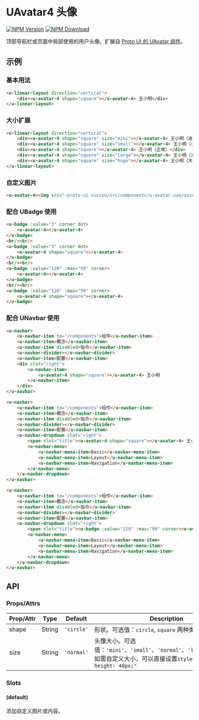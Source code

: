 # UAvatar4 头像

<s-component-labels :labels="[
    'UI 组件', '行内展示',
]"></s-component-labels>

[![NPM Version][npm-img]][npm-url]
[![NPM Download][download-img]][download-url]

[npm-img]: http://img.shields.io/npm/v/@proto-ui/u-avatar-4.vue.svg?style=flat-square
[npm-url]: http://npmjs.org/package/@proto-ui/u-avatar-4.vue
[download-img]: https://img.shields.io/npm/dm/@proto-ui/u-avatar-4.vue.svg?style=flat-square
[download-url]: https://npmjs.org/package/@proto-ui/u-avatar-4.vue

顶部导航栏或页面中局部使用的用户头像。扩展自 [Proto UI 的 UAvatar 组件](https://vusion.github.io/proto-ui/u-avatar)。

<u-linear-layout gap="small">
    <u-avatar-4></u-avatar-4>
    <u-avatar-4 shape="square"></u-avatar-4>
</u-linear-layout>

## 示例
### 基本用法

``` html
<u-linear-layout direction="vertical">
    <div><u-avatar-4 shape="square"></u-avatar-4> 王小明</div>
</u-linear-layout>
```

### 大小扩展

``` html
<u-linear-layout direction="vertical">
    <div><u-avatar-4 shape="square" size="mini"></u-avatar-4> 王小明（迷你）</div>
    <div><u-avatar-4 shape="square" size="small"></u-avatar-4> 王小明（小）</div>
    <div><u-avatar-4 shape="square"></u-avatar-4> 王小明（正常）</div>
    <div><u-avatar-4 shape="square" size="large"></u-avatar-4> 王小明（大）</div>
    <div><u-avatar-4 shape="square" size="huge"></u-avatar-4> 王小明（大）</div>
</u-linear-layout>
```

### 自定义图片

``` html
<u-avatar-4><img src="~proto-ui.vusion/src/components/u-avatar.vue/assets/music.png"></u-avatar-4> 多多
```

### 配合 UBadge 使用

```html
<u-badge :value="3" corner dot>
    <u-avatar-4></u-avatar-4>
</u-badge>
<br/><br/>
<u-badge :value="3" corner dot>
    <u-avatar-4 shape="square"></u-avatar-4>
</u-badge>
<br/><br/>
<u-badge :value="120" :max="99" corner>
    <u-avatar-4></u-avatar-4>
</u-badge>
<br/><br/>
<u-badge :value="120" :max="99" corner>
    <u-avatar-4 shape="square"></u-avatar-4>
</u-badge>
```

### 配合 UNavbar 使用

``` html
<u-navbar>
    <u-navbar-item to="/components">组件</u-navbar-item>
    <u-navbar-item>概念</u-navbar-item>
    <u-navbar-item disabled>指令</u-navbar-item>
    <u-navbar-divider></u-navbar-divider>
    <u-navbar-item>配置</u-navbar-item>
    <div slot="right">
        <u-navbar-item>
            <u-avatar-4 shape="square"></u-avatar-4> 王小明
        </u-navbar-item>
    </div>
</u-navbar>
```

``` html
<u-navbar>
    <u-navbar-item to="/components">组件</u-navbar-item>
    <u-navbar-item>概念</u-navbar-item>
    <u-navbar-item disabled>指令</u-navbar-item>
    <u-navbar-divider></u-navbar-divider>
    <u-navbar-item>配置</u-navbar-item>
    <u-navbar-dropdown slot="right">
        <span slot="title"><u-avatar-4 shape="square"></u-avatar-4> 王小明</span>
        <u-navbar-menu>
            <u-navbar-menu-item>Basic</u-navbar-menu-item>
            <u-navbar-menu-item>Layout</u-navbar-menu-item>
            <u-navbar-menu-item>Navigation</u-navbar-menu-item>
        </u-navbar-menu>
    </u-navbar-dropdown>
</u-navbar>
```

``` html
<u-navbar>
    <u-navbar-item to="/components">组件</u-navbar-item>
    <u-navbar-item>概念</u-navbar-item>
    <u-navbar-item disabled>指令</u-navbar-item>
    <u-navbar-divider></u-navbar-divider>
    <u-navbar-item>配置</u-navbar-item>
    <u-navbar-dropdown slot="right">
        <span slot="title"><u-badge :value="120" :max="99" corner><u-avatar-4 shape="square"></u-avatar-4></u-badge> 王小明</span>
        <u-navbar-menu>
            <u-navbar-menu-item>Basic</u-navbar-menu-item>
            <u-navbar-menu-item>Layout</u-navbar-menu-item>
            <u-navbar-menu-item>Navigation</u-navbar-menu-item>
        </u-navbar-menu>
    </u-navbar-dropdown>
</u-navbar>
```

## API

### Props/Attrs

| Prop/Attr | Type | Default | Description |
| --------- | ---- | ------- | ----------- |
| shape | String | `'circle'` | 形状。可选值：`circle`, `square` 两种类型 |
| size | String | `'normal'` | 头像大小。可选值：`'mini'`、`'small'`、`'normal'`、`'large'`、`'huge'`。如需自定义大小，可以直接设置`style="width: 40px; height: 40px;"` |

### Slots

#### (default)

添加自定义图片或内容。
